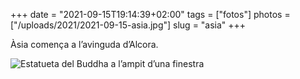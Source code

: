 +++
date = "2021-09-15T19:14:39+02:00"
tags = ["fotos"]
photos = ["/uploads/2021/2021-09-15-asia.jpg"]
slug = "asia"
+++

Àsia comença a l’avinguda d’Alcora.

<img alt="Estatueta del Buddha a l’ampit d’una finestra" src="/uploads/2021/2021-09-15-asia.jpg">
